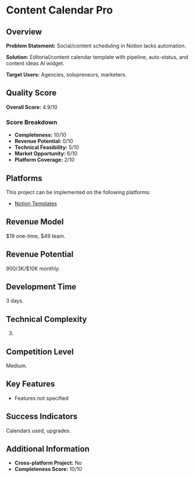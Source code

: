 # Content Calendar Pro

## Overview
**Problem Statement:** Social/content scheduling in Notion lacks automation.

**Solution:** Editorial/content calendar template with pipeline, auto-status, and content ideas AI widget.

**Target Users:** Agencies, solopreneurs, marketers.

## Quality Score
**Overall Score:** 4.9/10

### Score Breakdown
- **Completeness:** 10/10
- **Revenue Potential:** 0/10
- **Technical Feasibility:** 5/10
- **Market Opportunity:** 6/10
- **Platform Coverage:** 2/10

## Platforms
This project can be implemented on the following platforms:
- [Notion Templates](./platforms/notion-templates/)

## Revenue Model
$19 one-time, $49 team.

## Revenue Potential
$900/$3K/$10K monthly.

## Development Time
3 days.

## Technical Complexity
3.

## Competition Level
Medium.

## Key Features
- Features not specified

## Success Indicators
Calendars used, upgrades.

## Additional Information
- **Cross-platform Project:** No
- **Completeness Score:** 10/10
